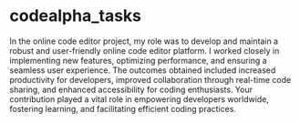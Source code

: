 # codealpha_tasks
 In the online code editor project, my role was to develop and maintain a robust and user-friendly online code editor platform. I worked closely in implementing new features, optimizing performance, and ensuring a seamless user experience. The outcomes obtained included increased productivity for developers, improved collaboration through real-time code sharing, and enhanced accessibility for coding enthusiasts. Your contribution played a vital role in empowering developers worldwide, fostering learning, and facilitating efficient coding practices.
